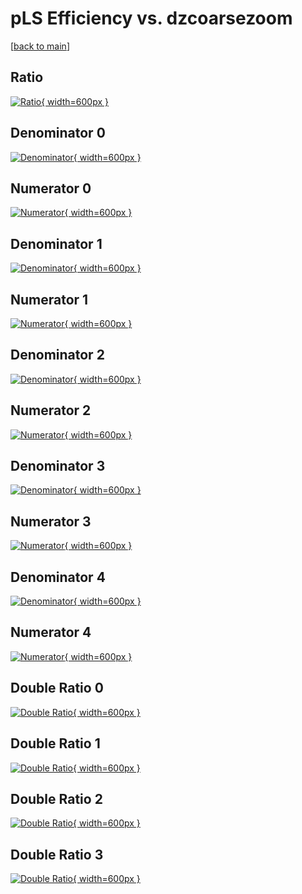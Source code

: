 # pLS Efficiency vs. dzcoarsezoom

[[back to main](./)]



## Ratio

[![Ratio](../mtv/var/pLS_loweta_13_-1_eff_dzcoarsezoom.png){ width=600px }](../mtv/var/pLS_loweta_13_-1_eff_dzcoarsezoom.pdf)

## Denominator 0

[![Denominator](../mtv/den/pLS_loweta_13_-1_eff_dzcoarsezoom_den0.png){ width=600px }](../mtv/den/pLS_loweta_13_-1_eff_dzcoarsezoom_den0.pdf)

## Numerator 0

[![Numerator](../mtv/num/pLS_loweta_13_-1_eff_dzcoarsezoom_num0.png){ width=600px }](../mtv/num/pLS_loweta_13_-1_eff_dzcoarsezoom_num0.pdf)

## Denominator 1

[![Denominator](../mtv/den/pLS_loweta_13_-1_eff_dzcoarsezoom_den1.png){ width=600px }](../mtv/den/pLS_loweta_13_-1_eff_dzcoarsezoom_den1.pdf)

## Numerator 1

[![Numerator](../mtv/num/pLS_loweta_13_-1_eff_dzcoarsezoom_num1.png){ width=600px }](../mtv/num/pLS_loweta_13_-1_eff_dzcoarsezoom_num1.pdf)

## Denominator 2

[![Denominator](../mtv/den/pLS_loweta_13_-1_eff_dzcoarsezoom_den2.png){ width=600px }](../mtv/den/pLS_loweta_13_-1_eff_dzcoarsezoom_den2.pdf)

## Numerator 2

[![Numerator](../mtv/num/pLS_loweta_13_-1_eff_dzcoarsezoom_num2.png){ width=600px }](../mtv/num/pLS_loweta_13_-1_eff_dzcoarsezoom_num2.pdf)

## Denominator 3

[![Denominator](../mtv/den/pLS_loweta_13_-1_eff_dzcoarsezoom_den3.png){ width=600px }](../mtv/den/pLS_loweta_13_-1_eff_dzcoarsezoom_den3.pdf)

## Numerator 3

[![Numerator](../mtv/num/pLS_loweta_13_-1_eff_dzcoarsezoom_num3.png){ width=600px }](../mtv/num/pLS_loweta_13_-1_eff_dzcoarsezoom_num3.pdf)

## Denominator 4

[![Denominator](../mtv/den/pLS_loweta_13_-1_eff_dzcoarsezoom_den4.png){ width=600px }](../mtv/den/pLS_loweta_13_-1_eff_dzcoarsezoom_den4.pdf)

## Numerator 4

[![Numerator](../mtv/num/pLS_loweta_13_-1_eff_dzcoarsezoom_num4.png){ width=600px }](../mtv/num/pLS_loweta_13_-1_eff_dzcoarsezoom_num4.pdf)

## Double Ratio 0

[![Double Ratio](../mtv/ratio/pLS_loweta_13_-1_eff_dzcoarsezoom_ratio0.png){ width=600px }](../mtv/ratio/pLS_loweta_13_-1_eff_dzcoarsezoom_ratio0.pdf)

## Double Ratio 1

[![Double Ratio](../mtv/ratio/pLS_loweta_13_-1_eff_dzcoarsezoom_ratio1.png){ width=600px }](../mtv/ratio/pLS_loweta_13_-1_eff_dzcoarsezoom_ratio1.pdf)

## Double Ratio 2

[![Double Ratio](../mtv/ratio/pLS_loweta_13_-1_eff_dzcoarsezoom_ratio2.png){ width=600px }](../mtv/ratio/pLS_loweta_13_-1_eff_dzcoarsezoom_ratio2.pdf)

## Double Ratio 3

[![Double Ratio](../mtv/ratio/pLS_loweta_13_-1_eff_dzcoarsezoom_ratio3.png){ width=600px }](../mtv/ratio/pLS_loweta_13_-1_eff_dzcoarsezoom_ratio3.pdf)

